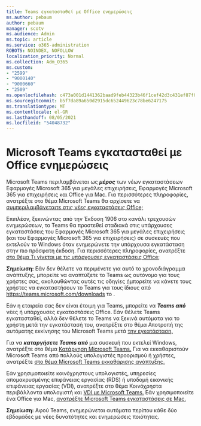 ```yaml
---
title: Teams εγκατασταθεί με Office ενημερώσεις
ms.author: pebaum
author: pebaum
manager: scotv
ms.audience: Admin
ms.topic: article
ms.service: o365-administration
ROBOTS: NOINDEX, NOFOLLOW
localization_priority: Normal
ms.collection: Adm_O365
ms.custom:
- "2599"
- "9000140"
- "9000660"
- "2509"
ms.openlocfilehash: c473a001d1441362baad9feb44323b46f1cef42d3c431ef87f0fb0172f10d152
ms.sourcegitcommit: b5f7da89a650d2915dc652449623c78be6247175
ms.translationtype: MT
ms.contentlocale: el-GR
ms.lasthandoff: 08/05/2021
ms.locfileid: "54048732"
---
```

# <a name="microsoft-teams-installed-with-office-updates"></a>Microsoft Teams εγκατασταθεί με Office ενημερώσεις

Microsoft Teams περιλαμβάνεται ως ***μέρος*** των νέων εγκαταστάσεων Εφαρμογές Microsoft 365 για μεγάλες επιχειρήσεις, Εφαρμογές Microsoft 365 για επιχειρήσεις και Office για Mac. Για περισσότερες πληροφορίες, ανατρέξτε στο θέμα Microsoft Teams θα αρχίσετε να [συμπεριλαμβάνεταιτε στις νέες εγκαταστάσεις Office;](https://docs.microsoft.com/deployoffice/teams-install#when-will-microsoft-teams-start-being-included-with-new-installations-of-microsoft-365-apps)

Επιπλέον, ξεκινώντας από την Έκδοση 1906 στο κανάλι τρεχουσών ενημερώσεων, το Teams θα προστεθεί σταδιακά στις υπάρχουσες εγκαταστάσεις του Εφαρμογές Microsoft 365 για μεγάλες επιχειρήσεις (και του Εφαρμογές Microsoft 365 για επιχειρήσεις) σε συσκευές που εκτελούν το Windows όταν ενημερώνετε την υπάρχουσα εγκατάσταση στην πιο πρόσφατη έκδοση.  Για περισσότερες πληροφορίες, ανατρέξτε [στο θέμα Τι γίνεται με τις υπάρχουσες εγκαταστάσεις Office;](https://docs.microsoft.com/deployoffice/teams-install#what-about-existing-installations-of-microsoft-365-apps)

**Σημείωση:** Εάν δεν θέλετε να περιμένετε για αυτό το χρονοδιάγραμμα ανάπτυξης, μπορείτε να αναπτύξετε το Teams ως αυτόνομο για τους χρήστες σας, ακολουθώντας αυτές τις οδηγίες [ή](https://docs.microsoft.com/MicrosoftTeams/msi-deployment)μπορείτε να κάνετε τους χρήστες να εγκαταστήσουν το Teams για τους ίδιους από https://teams.microsoft.com/downloads το .

Εάν η εταιρεία σας δεν είναι έτοιμη για Teams, μπορείτε [](https://docs.microsoft.com/deployoffice/teams-install#how-to-exclude-microsoft-teams-from-new-installations-of-microsoft-365-apps) να [](https://docs.microsoft.com/deployoffice/teams-install#use-group-policy-to-control-the-installation-of-microsoft-teams) ***Teams από*** νέες ή υπάρχουσες εγκαταστάσεις Office. Εάν θέλετε Teams εγκατασταθεί, αλλά δεν θέλετε το Teams να ξεκινά αυτόματα για το χρήστη μετά την εγκατάστασή του, ανατρέξτε στο θέμα Αποτροπή της αυτόματης εκκίνησης του Microsoft Teams μετά [την εγκατάσταση.](https://docs.microsoft.com/deployoffice/teams-install#use-group-policy-to-prevent-microsoft-teams-from-starting-automatically-after-installation)

Για να ***καταργήσετε Teams από*** μια συσκευή που εκτελεί Windows, ανατρέξτε στο θέμα [Κατάργηση Microsoft Teams.](https://support.office.com/article/uninstall-microsoft-teams-3b159754-3c26-4952-abe7-57d27f5f4c81) Για να εκκαθαριστούν Microsoft Teams από πολλούς υπολογιστές προορισμού ή χρήστες, ανατρέξτε [στο θέμα Microsoft Teams εκκαθάρισης ανάπτυξης.](https://docs.microsoft.com/microsoftteams/scripts/powershell-script-teams-deployment-clean-up)

Εάν χρησιμοποιείτε κοινόχρηστους υπολογιστές, υπηρεσίες απομακρυσμένης επιφάνειας εργασίας (RDS) ή υποδομή εικονικής επιφάνειας εργασίας (VDI), ανατρέξτε στο θέμα Κοινόχρηστα περιβάλλοντα υπολογιστή και [VDI με Microsoft Teams.](https://docs.microsoft.com/deployoffice/teams-install#shared-computer-and-vdi-environments-with-microsoft-teams) Εάν χρησιμοποιείτε ένα Office για Mac, [ανατρέξτε Microsoft Teams εγκαταστάσεις σε Mac.](https://docs.microsoft.com/deployoffice/teams-install#microsoft-teams-installations-on-a-mac)

**Σημείωση:** Αφού Teams, ενημερώνεται αυτόματα περίπου [](https://docs.microsoft.com/deployoffice/teams-install#feature-and-quality-updates-for-microsoft-teams) κάθε δύο εβδομάδες με νέες δυνατότητες και ενημερώσεις ποιότητας. 